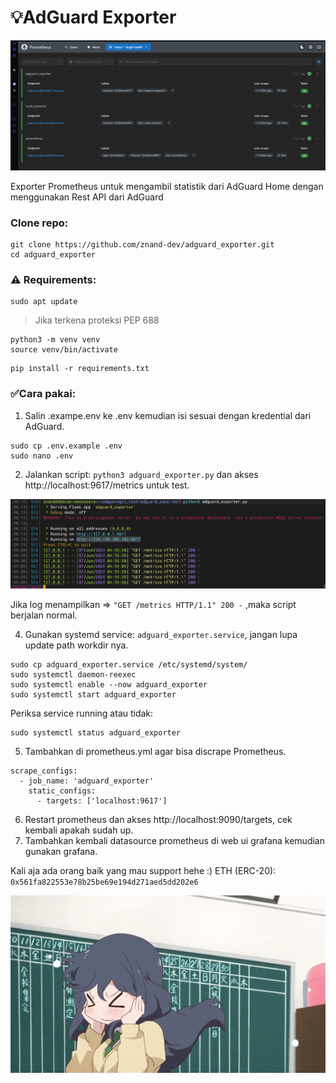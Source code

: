 # 💡AdGuard Exporter

![running script](./static/assets/targets.png)

Exporter Prometheus untuk mengambil statistik dari AdGuard Home dengan menggunakan Rest API dari AdGuard
### Clone repo:
```
git clone https://github.com/znand-dev/adguard_exporter.git
cd adguard_exporter
```
### ⚠️ Requirements:
``` 
sudo apt update
```
> Jika terkena proteksi PEP 688
```
python3 -m venv venv 
source venv/bin/activate
```
```
pip install -r requirements.txt
```

### ✅Cara pakai:

1. Salin .exampe.env ke .env kemudian isi sesuai dengan kredential dari AdGuard.
```
sudo cp .env.example .env
sudo nano .env
```

2. Jalankan script: `python3 adguard_exporter.py` dan akses http://localhost:9617/metrics untuk test. 

![ScriptTest](./static/assets/scriptest.png)

Jika log menampilkan => ```"GET /metrics HTTP/1.1" 200 -``` ,maka script berjalan normal.

4. Gunakan systemd service: `adguard_exporter.service`, jangan lupa update path workdir nya. 
```
sudo cp adguard_exporter.service /etc/systemd/system/
sudo systemctl daemon-reexec
sudo systemctl enable --now adguard_exporter
sudo systemctl start adguard_exporter
```

Periksa service running atau tidak:
```
sudo systemctl status adguard_exporter
```

5. Tambahkan di prometheus.yml agar bisa discrape Prometheus.

```
scrape_configs:
  - job_name: 'adguard_exporter'
    static_configs:
      - targets: ['localhost:9617']
``` 
6. Restart prometheus dan akses http://localhost:9090/targets, cek kembali apakah sudah up.
7. Tambahkan kembali datasource prometheus di web ui grafana kemudian gunakan grafana. 

Kali aja ada orang baik yang mau support hehe :)
ETH (ERC-20): ```0x561fa822553e78b25be69e194d271aed5dd202e6```

![Animated](./static/assets/animated.gif)
